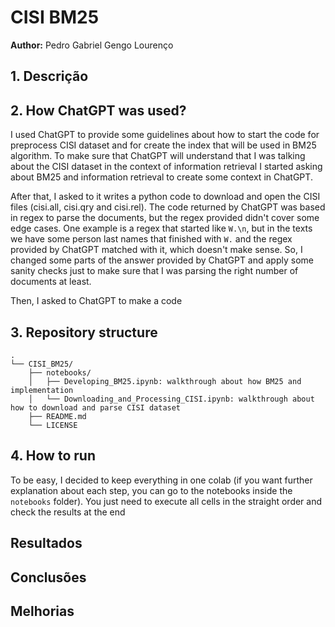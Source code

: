 # CISI BM25

**Author:** Pedro Gabriel Gengo Lourenço

## 1. Descrição

## 2. How ChatGPT was used?

I used ChatGPT to provide some guidelines about how to start the code for preprocess CISI dataset and for create the index that will be used in BM25 algorithm. To make sure that ChatGPT will understand that I was talking about the CISI dataset in the context of information retrieval I started asking about BM25 and information retrieval to create some context in ChatGPT.

After that, I asked to it writes a python code to download and open the CISI files (cisi.all, cisi.qry and cisi.rel). The code returned by ChatGPT was based in regex to parse the documents, but the regex provided didn't cover some edge cases. One example is a regex that started like `W.\n`, but in the texts we have some person last names that finished with `W.` and the regex provided by ChatGPT matched with it, which doesn't make sense. So, I changed some parts of the answer provided by ChatGPT and apply some sanity checks just to make sure that I was parsing the right number of documents at least.

Then, I asked to ChatGPT to make a code 

## 3. Repository structure
```
.
└── CISI_BM25/
    ├── notebooks/
    │   ├── Developing_BM25.ipynb: walkthrough about how BM25 and implementation
    │   └── Downloading_and_Processing_CISI.ipynb: walkthrough about how to download and parse CISI dataset
    ├── README.md
    └── LICENSE
```

## 4. How to run

To be easy, I decided to keep everything in one colab (if you want further explanation about each step, you can go to the notebooks inside the `notebooks` folder). You just need to execute all cells in the straight order and check the results at the end

## Resultados

## Conclusões

## Melhorias
